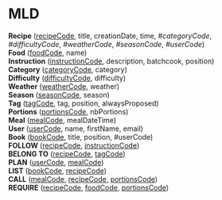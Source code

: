 # MLD

**Recipe** (<u>recipeCode</u>, title, creationDate, time, _#categoryCode_, _#difficultyCode_, _#weatherCode_, _#seasonCode_, _#userCode_)  
**Food** (<u>foodCode</u>, name)  
**Instruction** (<u>instructionCode</u>, description, batchcook, position)  
**Category** (<u>categoryCode</u>, category)  
**Difficulty** (<u>difficultyCode</u>, difficulty)  
**Weather** (<u>weatherCode</u>, weather)  
**Season** (<u>seasonCode</u>, season)  
**Tag** (<u>tagCode</u>, tag, position, alwaysProposed)  
**Portions** (<u>portionsCode</u>, nbPortions)  
**Meal** (<u>mealCode</u>, mealDateTime)  
**User** (<u>userCode</u>, name, firstName, email)  
**Book** (<u>bookCode</u>, title, position, #userCode)  
**FOLLOW** (<u>recipeCode</u>, <u>instructionCode</u>)  
**BELONG TO** (<u>recipeCode</u>, <u>tagCode</u>)  
**PLAN** (<u>userCode</u>, <u>mealCode</u>)  
**LIST** (<u>bookCode</u>, <u>recipeCode</u>)  
**CALL** (<u>mealCode</u>, <u>recipeCode</u>, <u>portionsCode</u>)  
**REQUIRE** (<u>recipeCode</u>, <u>foodCode</u>, <u>portionsCode</u>)  
